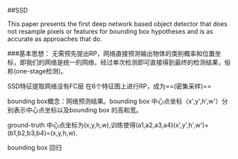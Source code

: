 ##SSD

This paper presents the first deep network based object detector that does not resample pixels or features for bounding box hypotheses and is as accurate as approaches that do.

###基本思想：
无需预先提出RP，网络直接预测输出物体的类别概率和位置坐标，即我们的网络是统一的网络，经过单次检测即可直接得到最终的检测结果，俗称(one-stage检测)。

SSD特征提取网络没有FC层
在6个特征图上进行RP，成为==(密集采样)==

bounding box概念：网络预测结果。bounding box 中心点坐标（x',y',h',w'）分别表示中心点坐标以及bounding box 的高和宽。

ground-truth 中心点坐标为(x,y,h,w),训练使得(a1,a2,a3,a4)(x',y',h',w')+(b1,b2,b3,b4)=(x,y,h,w).

bounding box 回归
